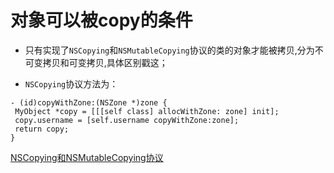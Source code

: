 # 对象可以被copy的条件

* 只有实现了`NSCopying`和`NSMutableCopying`协议的类的对象才能被拷贝,分为不可变拷贝和可变拷贝,具体区别戳这；

* `NSCopying`协议方法为：
```
- (id)copyWithZone:(NSZone *)zone {
 MyObject *copy = [[[self class] allocWithZone: zone] init];
 copy.username = [self.username copyWithZone:zone];
 return copy;
}
```

<a href='http://www.jianshu.com/p/f84803356cbb'>NSCopying和NSMutableCopying协议</a>